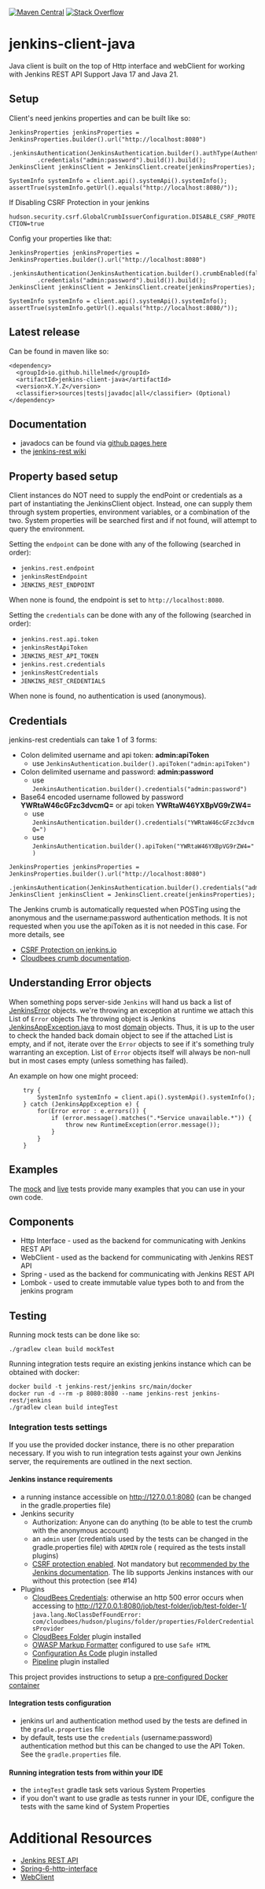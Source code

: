 [![Maven Central](https://maven-badges.herokuapp.com/maven-central/io.github.hillelmed/jenkins-client-java/badge.png)](https://maven-badges.herokuapp.com/maven-central/io.github.hillelmed/jenkins-client-java)
[![Stack Overflow](https://img.shields.io/badge/stack%20overflow-jenkins&#8211;rest-4183C4.svg)](https://stackoverflow.com/questions/tagged/jenkins+client+java)

# jenkins-client-java

Java client is built on the top of Http interface and webClient for working with Jenkins REST API Support Java 17 and
Java 21.

## Setup

Client's need jenkins properties and can be built like so:

```
JenkinsProperties jenkinsProperties = JenkinsProperties.builder().url("http://localhost:8080")
    .jenkinsAuthentication(JenkinsAuthentication.builder().authType(AuthenticationType.USERNAME_PASSWORD)
        .credentials("admin:password").build()).build();
JenkinsClient jenkinsClient = JenkinsClient.create(jenkinsProperties);

SystemInfo systemInfo = client.api().systemApi().systemInfo();
assertTrue(systemInfo.getUrl().equals("http://localhost:8080/"));
```

If Disabling CSRF Protection in your jenkins

``hudson.security.csrf.GlobalCrumbIssuerConfiguration.DISABLE_CSRF_PROTECTION=true``

Config your properties like that:

```
JenkinsProperties jenkinsProperties = JenkinsProperties.builder().url("http://localhost:8080")
    .jenkinsAuthentication(JenkinsAuthentication.builder().crumbEnabled(false).authType(AuthenticationType.USERNAME_PASSWORD)
        .credentials("admin:password").build()).build();
JenkinsClient jenkinsClient = JenkinsClient.create(jenkinsProperties);

SystemInfo systemInfo = client.api().systemApi().systemInfo();
assertTrue(systemInfo.getUrl().equals("http://localhost:8080/"));
```

## Latest release

Can be found in maven like so:

```
<dependency>
  <groupId>io.github.hillelmed</groupId>
  <artifactId>jenkins-client-java</artifactId>
  <version>X.Y.Z</version>
  <classifier>sources|tests|javadoc|all</classifier> (Optional)
</dependency>
```

## Documentation

* javadocs can be found via [github pages here](http://hillelmed.github.io/jenkins-client-java/docs/javadoc/)
* the [jenkins-rest wiki](https://github.com/cdancy/jenkins-rest/wiki)

## Property based setup

Client instances do NOT need to supply the endPoint or credentials as a part of instantiating the JenkinsClient object.
Instead, one can supply them through system properties, environment variables, or a combination
of the two. System properties will be searched first and if not found, will attempt to
query the environment.

Setting the `endpoint` can be done with any of the following (searched in order):

- `jenkins.rest.endpoint`
- `jenkinsRestEndpoint`
- `JENKINS_REST_ENDPOINT`

When none is found, the endpoint is set to `http://localhost:8080`.

Setting the `credentials` can be done with any of the following (searched in order):

- `jenkins.rest.api.token`
- `jenkinsRestApiToken`
- `JENKINS_REST_API_TOKEN`
- `jenkins.rest.credentials`
- `jenkinsRestCredentials`
- `JENKINS_REST_CREDENTIALS`

When none is found, no authentication is used (anonymous).

## Credentials

jenkins-rest credentials can take 1 of 3 forms:

- Colon delimited username and api token: __admin:apiToken__
    - use `JenkinsAuthentication.builder().apiToken("admin:apiToken")`
- Colon delimited username and password: __admin:password__
    - use `JenkinsAuthentication.builder().credentials("admin:password")`
- Base64 encoded username followed by password __YWRtaW46cGFzc3dvcmQ=__ or api token __YWRtaW46YXBpVG9rZW4=__
    - use `JenkinsAuthentication.builder().credentials("YWRtaW46cGFzc3dvcmQ=")`
    - use `JenkinsAuthentication.builder().apiToken("YWRtaW46YXBpVG9rZW4=")`

```
JenkinsProperties jenkinsProperties = JenkinsProperties.builder().url("http://localhost:8080")
    .jenkinsAuthentication(JenkinsAuthentication.builder().credentials("admin:password").build()).build();
JenkinsClient jenkinsClient = JenkinsClient.create(jenkinsProperties);
```

The Jenkins crumb is automatically requested when POSTing using the anonymous and the username:password authentication
methods.
It is not requested when you use the apiToken as it is not needed in this case.
For more details, see

* [CSRF Protection on jenkins.io](https://www.jenkins.io/doc/book/security/csrf-protection/)
* [Cloudbees crumb documentation](https://support.cloudbees.com/hc/en-us/articles/219257077-CSRF-Protection-Explained).

## Understanding Error objects

When something pops server-side `Jenkins` will hand us back a list
of [JenkinsError](https://github.com/Hillelmed/jenkins-client-java/blob/main/src/main/java/io/github/hillelmed/jenkins/client/exception/JenkinsError.java)
objects. we're throwing an exception at runtime we attach this List of `Error` objects
The throwing object is
Jenkins [JenkinsAppException.java](https://github.com/Hillelmed/jenkins-client-java/blob/main/src/main/java/io/github/hillelmed/jenkins/client/exception/JenkinsAppException.java)
to
most [domain](https://github.com/Hillelmed/jenkins-client-java/tree/main/src/main/java/io/github/hillelmed/jenkins/client/domain)
objects. Thus, it is up to the user to check the handed back domain object to see if the attached List is empty, and if
not, iterate over the `Error` objects to see if it's something
truly warranting an exception. List of `Error` objects itself will always be non-null but in most cases empty (unless
something has failed).

An example on how one might proceed:

```
    try {
        SystemInfo systemInfo = client.api().systemApi().systemInfo();
    } catch (JenkinsAppException e) {
        for(Error error : e.errors()) {
            if (error.message().matches(".*Service unavailable.*")) {
                throw new RuntimeException(error.message());
            }
        }
    }
```

## Examples

The [mock](https://github.com/cdancy/jenkins-rest/tree/master/src/test/java/com/cdancy/jenkins/rest/features)
and [live](https://github.com/cdancy/jenkins-rest/tree/master/src/test/java/com/cdancy/jenkins/rest/features) tests
provide many examples
that you can use in your own code.

## Components

- Http Interface \- used as the backend for communicating with Jenkins REST API
- WebClient \- used as the backend for communicating with Jenkins REST API
- Spring \- used as the backend for communicating with Jenkins REST API
- Lombok \- used to create immutable value types both to and from the jenkins program

## Testing

Running mock tests can be done like so:

	./gradlew clean build mockTest

Running integration tests require an existing jenkins instance which can be obtained with docker:

    docker build -t jenkins-rest/jenkins src/main/docker
    docker run -d --rm -p 8080:8080 --name jenkins-rest jenkins-rest/jenkins
	./gradlew clean build integTest 

### Integration tests settings

If you use the provided docker instance, there is no other preparation necessary.
If you wish to run integration tests against your own Jenkins server, the requirements are outlined in the next section.

#### Jenkins instance requirements

- a running instance accessible on http://127.0.0.1:8080 (can be changed in the gradle.properties file)
- Jenkins security
    - Authorization: Anyone can do anything (to be able to test the crumb with the anonymous account)
    - an `admin` user (credentials used by the tests can be changed in the gradle.properties file) with `ADMIN` role (
      required as the tests install plugins)
    - [CSRF protection enabled](https://wiki.jenkins.io/display/JENKINS/CSRF+Protection). Not mandatory
      but [recommended by the Jenkins documentation](https://jenkins.io/doc/book/system-administration/security/#protect-users-of-jenkins-from-other-threats).
      The lib supports Jenkins instances with our without this protection (see #14)
- Plugins
    - [CloudBees Credentials](https://plugins.jenkins.io/cloudbees-credentials): otherwise an http 500 error occurs when
      accessing
      to http://127.0.0.1:8080/job/test-folder/job/test-folder-1/ `java.lang.NoClassDefFoundError: com/cloudbees/hudson/plugins/folder/properties/FolderCredentialsProvider`
    - [CloudBees Folder](https://plugins.jenkins.io/cloudbees-folder) plugin installed
    - [OWASP Markup Formatter](https://plugins.jenkins.io/antisamy-markup-formatter) configured to use `Safe HTML`
    - [Configuration As Code](https://plugins.jenkins.io/configuration-as-code) plugin installed
    - [Pipeline](https://plugins.jenkins.io/workflow-aggregator) plugin installed

This project provides instructions to setup a [pre-configured Docker container](src/main/docker/README.md)

#### Integration tests configuration

- jenkins url and authentication method used by the tests are defined in the `gradle.properties` file
- by default, tests use the `credentials` (username:password) authentication method but this can be changed to use the
  API Token. See the `gradle.properties` file.

#### Running integration tests from within your IDE

- the `integTest` gradle task sets various System Properties
- if you don't want to use gradle as tests runner in your IDE, configure the tests with the same kind of System
  Properties

# Additional Resources

* [Jenkins REST API](http://wiki.jenkins-ci.org/display/JENKINS/Remote+access+API)
* [Spring-6-http-interface](https://www.baeldung.com/spring-6-http-interface)
* [WebClient](https://docs.spring.io/spring-framework/docs/current/javadoc-api/org/springframework/web/reactive/function/client/WebClient.html)


